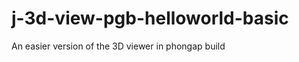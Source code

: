 j-3d-view-pgb-helloworld-basic
==============================

An easier version of the 3D viewer in phongap build
